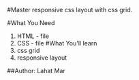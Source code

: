 #Master responsive css layout with css grid.

#What You Need
1. HTML - file
2. CSS - file
#What You'll learn
1. css grid
2. responsive layout

##Author: Lahat Mar